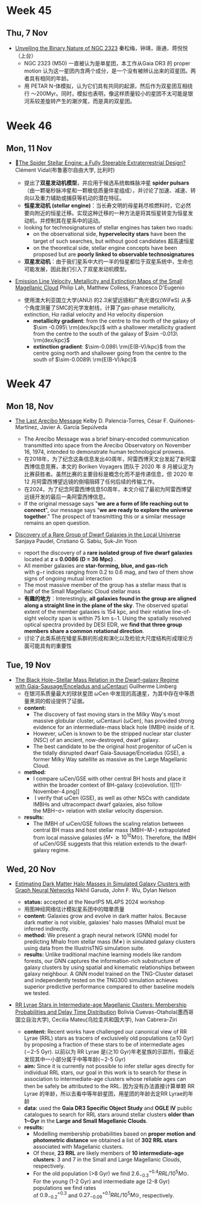 # Week 45
## Thu, 7 Nov
- [Unveiling the Binary Nature of NGC 2323](https://arxiv.org/abs/2411.03787) 秦松梅，钟靖，唐通，蒋悦悦（上台）
	- NGC 2323 (M50) 一直被认为是单星团，本工作从Gaia DR3 的 proper motion 认为这一星团内含两个成分，是一个没有被辨认出来的双星团。两者具有相同的年龄。
	- 用 PETAR N-体模拟，认为它们具有共同的起源，然后作为双星团互相绕行 ～200Myr。同时，模拟也表明，像这样质量较小的星团不太可能是银河系较差旋转产生的潮汐尾，而是真的双星团。

# Week 46
## Mon, 11 Nov
- 🤩[The Spider Stellar Engine: a Fully Steerable Extraterrestrial Design?](https://arxiv.org/abs/2411.05038) Clément Vidal(布鲁塞尔自由大学, 比利时)
	- 提出了**双星发动机模型**，并应用于候选系统蜘蛛脉冲星 **spider pulsars**（由一颗毫秒脉冲星和一颗极低质量伴星组成），并讨论了加速、减速、转向以及重力辅助或捕获等机动的潜在特征。
	- **恒星发动机 (stellar engine)**：当长寿文明的母星耗尽核燃料时，它必然要向附近的恒星迁移。实现这种迁移的一种方法是将其恒星转变为恒星发动机，并控制其在星系中的运动。
	- looking for technosignatures of stellar engines has taken two roads:
		- on the observational side, **hypervelocity stars** have been the target of such searches, but without good candidates 超高速恒星
		- on the theoretical side, stellar engine concepts have been proposed but are **poorly linked to observable technosignatures**
	- **双星发动机**：由于我们星系中大约一半的恒星都位于双星系统中，生命也可能发展，因此我们引入了双星发动机模型。

- [Emission Line Velocity, Metallicity and Extinction Maps of the Small Magellanic Cloud](https://arxiv.org/abs/2411.05523) Philip Lah, Matthew Colless, Francesco D'Eugenio
	- 使用澳大利亚国立大学(ANU) 的2.3米望远镜和广角光谱仪(WiFeS) 从多个角度测量了SMC的光学发射线，计算了gas-phase metallicity, extinction, H$\alpha$ radial velocity and H$\alpha$ velocity dispersion
		- **metallicity gradient**: from the centre to the north of the galaxy of $\sim -0.095\ \rm{dex/kpc}$  with a shallower metallicity gradient from the centre to the south of the galaxy of $\sim -0.013\ \rm{dex/kpc}$
		- **extinction gradient**: $\sim-0.086\ \rm{E(B-V)/kpc}$ from the centre going north and shallower going from the centre to the south of $\sim-0.0089\ \rm{E(B-V)/kpc}$

# Week 47
## Mon 18, Nov
- [The Last Arecibo Message](https://arxiv.org/abs/2411.09790) Kelby D. Palencia-Torres, César F. Quiñones-Martínez, Javier A. García Sepúlveda
	- The Arecibo Message was a brief binary-encoded communication transmitted into space from the Arecibo Observatory on November 16, 1974, intended to demonstrate human technological prowess.
	- 在2018年，为了纪念这条信息发出40周年，阿雷西博天文台发起了新阿雷西博信息竞赛，本文的 Boriken Voyagers 团队于 2020 年 8 月被认定为比赛获胜者。虽然比赛的主要目标是概念化而不是传递信息，但 2020 年 12 月阿雷西博望远镜的倒塌阻碍了任何后续的传输工作。
	- 在2024，为了纪念阿雷西博信息50周年，本文介绍了最初为阿雷西博望远镜开发的最后一条阿雷西博信息。
	- If the original message says "**we are a form of life reaching out to connect**", our message says "**we are ready to explore the universe together**." The prospect of transmitting this or a similar message remains an open question.

- [Discovery of a Rare Group of Dwarf Galaxies in the Local Universe](https://arxiv.org/abs/2411.10045) Sanjaya Paudel, Cristiano G. Sabiu, Suk-Jin Yoon
	- report the discovery of a **rare isolated group of five dwarf galaxies** located at **z = 0.0086 (D = 36 Mpc)** . 
	- All member galaxies are **star-forming, blue, and gas-rich** with g−r indices ranging from 0.2 to 0.6 mag, and two of them show signs of ongoing mutual interaction
	- The most massive member of the group has a stellar mass that is half of the Small Magellanic Cloud stellar mass
	- **有趣的地方**：Interestingly, **all galaxies found in the group are aligned along a straight line in the plane of the sky**. The observed spatial extent of the member galaxies is 154 kpc, and their relative line-of-sight velocity span is within 75 km s−1. Using the spatially resolved optical spectra provided by DESI EDR, we **find that three group members share a common rotational direction**.
	- 讨论了此类系统在矮星系群的形成和演化以及检验大尺度结构形成理论方面可能具有的重要性

## Tue, 19 Nov
- [The Black Hole−Stellar Mass Relation in the Dwarf-galaxy Regime with Gaia-Sausage/Enceladus and ωCentauri](https://arxiv.org/abs/2411.11251) Guilherme Limberg
	- 在银河系质量最大的球状星团 $\omega$Cen 中发现的高速星，为其中存在中等质量黑洞的假设提供了证据。
	- **content:** 
		- The discovery of fast moving stars in the Milky Way's most massive globular cluster, ωCentauri (ωCen), has provided strong evidence for an intermediate-mass black hole (IMBH) inside of it. 
		- However, ωCen is known to be the stripped nuclear star cluster (NSC) of an ancient, now-destroyed, dwarf galaxy. 
		- The best candidate to be the original host progenitor of ωCen is the tidally disrupted dwarf Gaia-Sausage/Enceladus (GSE), a former Milky Way satellite as massive as the Large Magellanic Cloud.
	- **method:**  
		- I compare ωCen/GSE with other central BH hosts and place it within the broader context of BH-galaxy (co)evolution. ![[11-November-4.png]]
		-  I verify that ωCen (GSE), as well as other NSCs with candidate IMBHs and ultracompact dwarf galaxies, also follow the MBH−σ⋆ relation with stellar velocity dispersion.
	- **results:**
		- The IMBH of ωCen/GSE follows the scaling relation between central BH mass and host stellar mass (MBH−M⋆) extrapolated from local massive galaxies ($M⋆≳10^{10}M⊙$). Therefore, the IMBH of ωCen/GSE suggests that this relation extends to the dwarf-galaxy regime.

## Wed, 20 Nov
- [Estimating Dark Matter Halo Masses in Simulated Galaxy Clusters with Graph Neural Networks](https://arxiv.org/abs/2411.12629) Nikhil Garuda, John F. Wu, Dylan Nelson
	- **status:** accepted at the NeurIPS ML4PS 2024 workshop
	- 用图神经网络估计模拟星系团中的暗晕质量
	- **content:** Galaxies grow and evolve in dark matter halos. Because dark matter is not visible, galaxies' halo masses (Mhalo) must be inferred indirectly.
	- **method:** We present a graph neural network (GNN) model for predicting Mhalo from stellar mass (M∗) in simulated galaxy clusters using data from the IllustrisTNG simulation suite.
	- **results:** Unlike traditional machine learning models like random forests, our GNN captures the information-rich substructure of galaxy clusters by using spatial and kinematic relationships between galaxy neighbour. A GNN model trained on the TNG-Cluster dataset and independently tested on the TNG300 simulation achieves superior predictive performance compared to other baseline models we tested.

- [RR Lyrae Stars in Intermediate-age Magellanic Clusters: Membership Probabilities and Delay Time Distribution](https://arxiv.org/abs/2411.12741) Bolivia Cuevas-Otahola(墨西哥国立自治大学), Cecilia Mateu(乌拉圭共和国大学), Ivan Cabrera-Ziri
	- **content:** Recent works have challenged our canonical view of RR Lyrae (RRL) stars as tracers of exclusively old populations (≳10 Gyr) by proposing a fraction of these stars to be of intermediate ages (∼2-5 Gyr). 以前以为 RR Lyrae 是(≳10 Gyr)年老星族的示踪剂，但最近发现其中一小部分属于中等年龄(∼2-5 Gyr)
	- **aim:** Since it is currently not possible to infer stellar ages directly for individual RRL stars, our goal in this work is to search for these in association to intermediate-age clusters whose reliable ages can then be safely be attributed to the RRL. 因为没有办法直接计算单颗 RR Lyrae 的年龄，所以去看中等年龄星团，用星团的年龄去定RR Lyrae的年龄
	- **data:** used the **Gaia DR3 Specific Object Study** and **OGLE IV** public catalogues to search for RRL stars around stellar clusters **older than 1~Gyr** in the **Large and Small Magellanic Clouds**.
	- **results:**  
		- Modelling membership probabilities based on **proper motion and photometric distance** we obtained a list of **302 RRL stars** associated with Magellanic clusters.
		- Of these, **23 RRL** are likely members of **10 intermediate-age clusters**: 3 and 7 in the Small and Large Magellanic Clouds, respectively.
		- For the old population (>8 Gyr) we find $2.6^{+0.4}_{−0.3} RRL/10^5M⊙$. For the young (1-2 Gyr) and intermediate age (2-8 Gyr) populations we find rates of $0.9^{+0.3}_{−0.2}$ and $0.27^{+0.1}_{−0.09} RRL/10^5M⊙$, respectively.